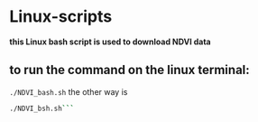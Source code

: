 # Linux-scripts
 
**this Linux bash script is used to download NDVI data** 

## to run the command on the linux terminal:
`./NDVI_bash.sh`
the other way is 
```bash
./NDVI_bsh.sh```
